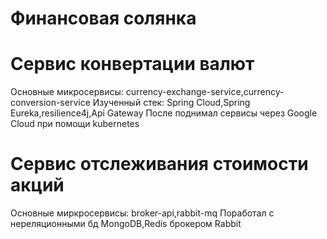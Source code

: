 # Финансовая солянка

# Сервис конвертации валют 
Основные микросервисы: currency-exchange-service,currency-conversion-service
Изученный стек: Spring Cloud,Spring Eureka,resilience4j,Api Gateway
После поднимал сервисы через Google Cloud при помощи kubernetes
# Сервис отслеживания стоимости акций
Основные миркросервисы: broker-api,rabbit-mq
Поработал с нереляционными бд MongoDB,Redis брокером Rabbit

